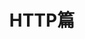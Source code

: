 ---
title: 'HTTP篇'
pageInfo: false
# breadcrumb: false 
comment: false
editLink: false
toc: false
icon: edit
article: false
---